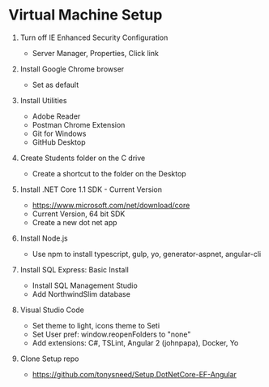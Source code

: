 # Virtual Machine Setup

1. Turn off IE Enhanced Security Configuration
    - Server Manager, Properties, Click link

2. Install Google Chrome browser
    - Set as default

3. Install Utilities
    - Adobe Reader
    - Postman Chrome Extension
    - Git for Windows
    - GitHub Desktop

4. Create Students folder on the C drive
    - Create a shortcut to the folder on the Desktop

5. Install .NET Core 1.1 SDK - Current Version
    - https://www.microsoft.com/net/download/core
    - Current Version, 64 bit SDK
    - Create a new dot net app

6. Install Node.js
    - Use npm to install typescript, gulp, yo, 
      generator-aspnet, angular-cli

7. Install SQL Express: Basic Install
    - Install SQL Management Studio
    - Add NorthwindSlim database

8. Visual Studio Code
    - Set theme to light, icons theme to Seti
    - Set User pref: window.reopenFolders to "none"
    - Add extensions: C#, TSLint, Angular 2 (johnpapa), Docker, Yo

9. Clone Setup repo
    - https://github.com/tonysneed/Setup.DotNetCore-EF-Angular


